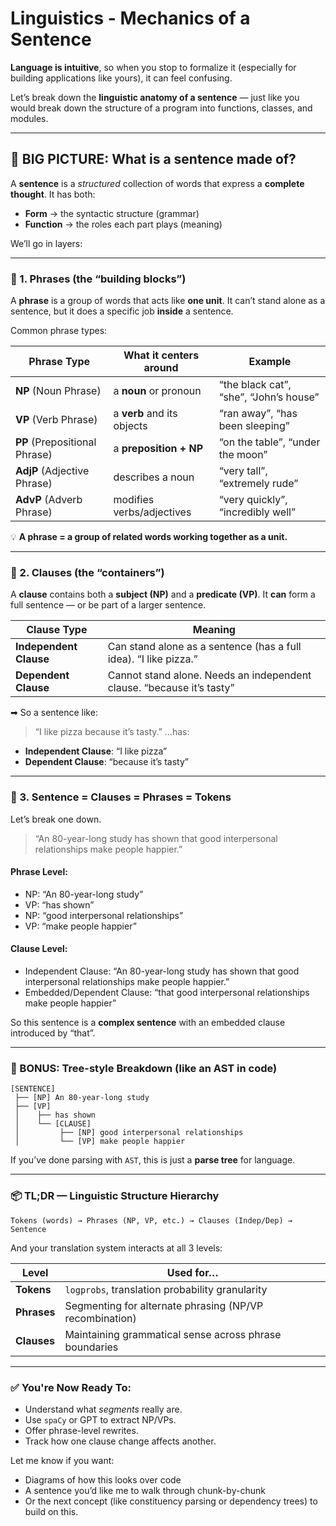 # Linguistics - Mechanics of a Sentence
**Language is intuitive**, so when you stop to formalize it (especially for building applications like yours), it can feel confusing.

Let’s break down the **linguistic anatomy of a sentence** — just like you would break down the structure of a program into functions, classes, and modules.

---

## 🧠 BIG PICTURE: What is a sentence made of?

A **sentence** is a *structured* collection of words that express a **complete thought**.
It has both:

* **Form** → the syntactic structure (grammar)
* **Function** → the roles each part plays (meaning)

We’ll go in layers:

---

### 🔹 1. **Phrases** (the “building blocks”)

A **phrase** is a group of words that acts like **one unit**. It can’t stand alone as a sentence, but it does a specific job **inside** a sentence.

Common phrase types:

| Phrase Type                   | What it centers around     | Example                                |
| ----------------------------- | -------------------------- | -------------------------------------- |
| **NP** (Noun Phrase)          | a **noun** or pronoun      | “the black cat”, “she”, “John’s house” |
| **VP** (Verb Phrase)          | a **verb** and its objects | “ran away”, “has been sleeping”        |
| **PP** (Prepositional Phrase) | a **preposition + NP**     | “on the table”, “under the moon”       |
| **AdjP** (Adjective Phrase)   | describes a noun           | “very tall”, “extremely rude”          |
| **AdvP** (Adverb Phrase)      | modifies verbs/adjectives  | “very quickly”, “incredibly well”      |

💡 **A phrase = a group of related words working together as a unit.**

---

### 🔸 2. **Clauses** (the “containers”)

A **clause** contains both a **subject (NP)** and a **predicate (VP)**.
It **can** form a full sentence — or be part of a larger sentence.

| Clause Type            | Meaning                                                               |
| ---------------------- | --------------------------------------------------------------------- |
| **Independent Clause** | Can stand alone as a sentence (has a full idea). “I like pizza.”      |
| **Dependent Clause**   | Cannot stand alone. Needs an independent clause. “because it’s tasty” |

➡ So a sentence like:

> “I like pizza because it’s tasty.”
> …has:

* **Independent Clause**: “I like pizza”
* **Dependent Clause**: “because it’s tasty”

---

### 🧱 3. **Sentence = Clauses = Phrases = Tokens**

Let’s break one down.

> “An 80-year-long study has shown that good interpersonal relationships make people happier.”

#### Phrase Level:

* NP: “An 80-year-long study”
* VP: “has shown”
* NP: “good interpersonal relationships”
* VP: “make people happier”

#### Clause Level:

* Independent Clause:
  “An 80-year-long study has shown that good interpersonal relationships make people happier.”
* Embedded/Dependent Clause:
  “that good interpersonal relationships make people happier”

So this sentence is a **complex sentence** with an embedded clause introduced by “that”.

---

### 🧩 BONUS: Tree-style Breakdown (like an AST in code)

```
[SENTENCE]
 ├── [NP] An 80-year-long study
 ├── [VP]
 │    ├── has shown
 │    └── [CLAUSE]
 │         ├── [NP] good interpersonal relationships
 │         └── [VP] make people happier
```

If you’ve done parsing with `AST`, this is just a **parse tree** for language.

---

### 📦 TL;DR — Linguistic Structure Hierarchy

```
Tokens (words) → Phrases (NP, VP, etc.) → Clauses (Indep/Dep) → Sentence
```

And your translation system interacts at all 3 levels:

| Level       | Used for…                                               |
| ----------- | ------------------------------------------------------- |
| **Tokens**  | `logprobs`, translation probability granularity         |
| **Phrases** | Segmenting for alternate phrasing (NP/VP recombination) |
| **Clauses** | Maintaining grammatical sense across phrase boundaries  |

---

### ✅ You're Now Ready To:

* Understand what *segments* really are.
* Use `spaCy` or GPT to extract NP/VPs.
* Offer phrase-level rewrites.
* Track how one clause change affects another.

Let me know if you want:

* Diagrams of how this looks over code
* A sentence you’d like me to walk through chunk-by-chunk
* Or the next concept (like constituency parsing or dependency trees) to build on this.
